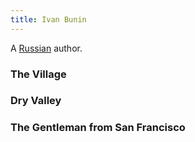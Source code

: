 ```yaml
---
title: Ivan Bunin
---
```


A [Russian](../index.html) author.

### The Village

### Dry Valley

### The Gentleman from San Francisco
